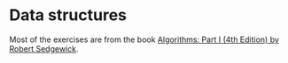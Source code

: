 # Data structures

Most of the exercises are from the book [Algorithms: Part I (4th Edition) by Robert Sedgewick](http://amzn.com/B00I50LKYW).